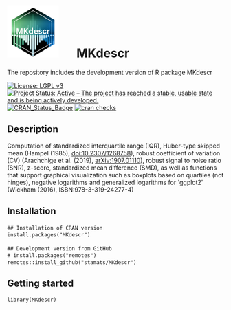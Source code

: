 # <img src="https://github.com/stamats/MKdescr/raw/master/hex-MKdescr.png" alt="MKdescr" width="120"/> &emsp; MKdescr
The repository includes the development version of R package MKdescr

[![License: LGPL v3](https://img.shields.io/badge/License-LGPL%20v3-blue.svg)](https://www.gnu.org/licenses/lgpl-3.0)
[![Project Status: Active – The project has reached a stable, usable state and is being actively developed.](https://www.repostatus.org/badges/latest/active.svg)](https://www.repostatus.org/#active)
[![CRAN_Status_Badge](http://www.r-pkg.org/badges/version/MKdescr)](http://cran.r-project.org/package=MKdescr)
[![cran checks](https://badges.cranchecks.info/summary/MKdescr.svg)](https://cran.r-project.org/web/checks/check_results_MKdescr.html)

## Description
Computation of standardized interquartile range (IQR), Huber-type skipped mean 
(Hampel (1985), <doi:10.2307/1268758>), robust coefficient of variation (CV) 
(Arachchige et al. (2019), <arXiv:1907.01110>), robust signal to noise ratio (SNR), 
z-score, standardized mean difference (SMD), as well as functions that support 
graphical visualization such as boxplots based on quartiles (not hinges), negative 
logarithms and generalized logarithms for 'ggplot2' (Wickham (2016), ISBN:978-3-319-24277-4)

## Installation

```{r, eval = FALSE}
## Installation of CRAN version
install.packages("MKdescr")

## Development version from GitHub
# install.packages("remotes")
remotes::install_github("stamats/MKdescr")
```

## Getting started

```{r}
library(MKdescr)
```
